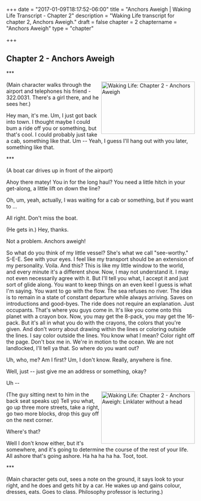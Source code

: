 +++
date = "2017-01-09T18:17:52-06:00"
title = "Anchors Aweigh | Waking Life Transcript - Chapter 2"
description = "Waking Life transcript for chapter 2, Anchors Aweigh."
draft = false
chapter = 2
chaptername = "Anchors Aweigh"
type = "chapter"


+++

## Chapter 2 - Anchors Aweigh

<p>
*** 
</p>
<p>
<a href="/img/WakingLife_02_1.jpg" onclick="window.open(this.href);return false;"><img src="/img/WakingLife_02_1_t.jpg" alt="Waking Life: Chapter 2 - Anchors Aweigh" style="width:250px;height:140px;" align="right" /></a>(Main character walks through the airport and telephones his friend - 322.0031. There's a girl there, and he sees her.) 
</p>
<p>
Hey man, it's me. Um, I just got back into town. I thought maybe I could bum a ride off you or something, but that's cool. I could probably just take a cab, something like that. Um -- Yeah, I guess I'll hang out with you later, something like that. 
</p>
<p>
*** 
</p>
<p>
(A boat car drives up in front of the airport) 
</p>
<p>
Ahoy there matey! You in for the long haul? You need a little hitch in your get-along, a little lift on down the line? 
</p>
<p>
Oh, um, yeah, actually, I was waiting for a cab or something, but if you want to ... 
</p>
<p>
All right. Don't miss the boat. 
</p>
<p>
(He gets in.) Hey, thanks. 
</p>
<p>
Not a problem. Anchors aweigh! 
</p>
<p>
So what do you think of my little vessel? She's what we call &quot;see-worthy.&quot; S-E-E. See with your eyes. I feel like my transport should be an extension of my personality. Voila. And this? This is like my little window to the world, and every minute it's a different show. Now, I may not understand it. I may not even necessarily agree with it. But I'll tell you what, I accept it and just sort of glide along. You want to keep things on an even keel I guess is what I'm saying. You want to go with the flow. The sea refuses no river. The idea is to remain in a state of constant departure while always arriving. Saves on introductions and good-byes. The ride does not require an explanation. Just occupants. That's where you guys come in. It's like you come onto this planet with a crayon box. Now, you may get the 8-pack, you may get the 16-pack. But it's all in what you do with the crayons, the colors that you're given. And don't worry about drawing within the lines or coloring outside the lines. I say color outside the lines. You know what I mean? Color right off the page. Don't box me in. We're in motion to the ocean. We are not landlocked, I'll tell ya that. So where do you want out?</p>
<p>
Uh, who, me? Am I first? Um, I don't know. Really, anywhere is fine. 
</p>
<p>
Well, just -- just give me an address or something, okay? 
</p>
<p>
Uh -- 
</p>
<p>
<a href="/img/WakingLife_02_linklater_head.jpg" onclick="window.open(this.href);return false;"><img src="/img/WakingLife_02_linklater_head_t.jpg" alt="Waking Life: Chapter 2 - Anchors Aweigh: Linklater without a head" style="width:250px;height:140px;" align="right" /></a>(The guy sitting next to him in the back seat speaks up) Tell you what, go up three more streets, take a right, go two more blocks, drop this guy off on the next corner. 
</p>
<p>
Where's that? 
</p>
<p>
Well I don't know either, but it's somewhere, and it's going to determine the course of the rest of your life. All ashore that's going ashore. Ha ha ha ha ha. Toot, toot. 
</p>
<p>
*** 
</p>
<p>
(Main character gets out, sees a note on the ground, it says look to your right, and he does and gets hit by a car. He wakes up and gains colour, dresses, eats. Goes to class. Philosophy professor is lecturing.) 
</p>